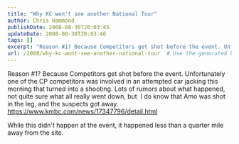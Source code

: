 ```yaml
---
title: "Why KC won't see another National Tour"
author: Chris Hammond
publishDate: 2008-08-30T20:03:45
updateDate: 2008-08-30T20:03:46
tags: []
excerpt: "Reason #1? Because Competitors get shot before the event. Unfortunately one of the CP competitors was involved in an attempted car jacking this morning that turned into a shooting. Lots of rumors about what happened, not quite sure what all really went down, but  I do know that Amo was shot in the leg, and the suspects got away. https://www.kmbc.com/news/17347796/detail.html "
url: /2008/why-kc-wont-see-another-national-tour  # Use the generated URL with year
---
```

<p>Reason #1? Because Competitors get shot before the event. Unfortunately one&#160;of the CP competitors was involved in an attempted car jacking this morning that turned into a shooting. Lots of rumors about what happened, not quite sure what all really went down, but&#160; I do know that Amo was shot in the leg, and the suspects got away. <a href="https://www.kmbc.com/news/17347796/detail.html">https://www.kmbc.com/news/17347796/detail.html</a></p> <p>While this didn't happen at the event, it happened less than a quarter mile away from the site.</p>
